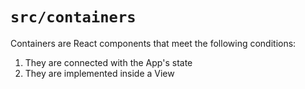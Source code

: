 # `src/containers`

Containers are React components that meet the following conditions:

1. They are connected with the App's state
2. They are implemented inside a View
